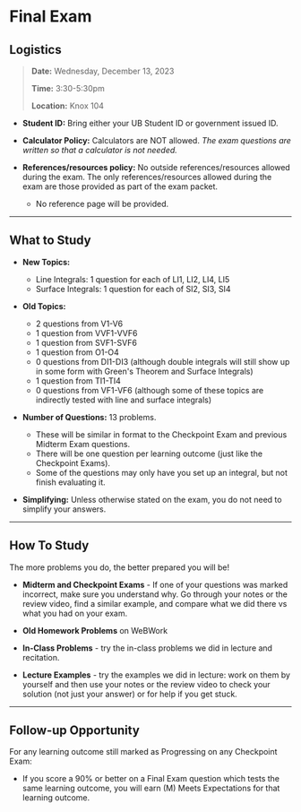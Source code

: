 Final Exam
============================


## Logistics

> **Date:** Wednesday, December 13, 2023
>
> **Time:** 3:30-5:30pm
>
> **Location:** Knox 104

- **Student ID:** Bring either your UB Student ID or government issued ID.

 - **Calculator Policy:** Calculators are NOT allowed. _The exam questions are written so that a calculator is not needed._

- **References/resources policy:** No outside references/resources allowed during the exam.  The only references/resources allowed during the exam are those provided as part of the exam packet. 
    - No reference page will be provided.  
---


## What to Study

- **New Topics:**
    - Line Integrals: 1 question for each of LI1, LI2, LI4, LI5
    - Surface Integrals: 1 question for each of SI2, SI3, SI4

- **Old Topics:**
    - 2 questions from V1-V6
    - 1 question from VVF1-VVF6
    - 1 question from SVF1-SVF6
    - 1 question from O1-O4
    - 0 questions from DI1-DI3 (although double integrals will still show up in some form with Green's Theorem and Surface Integrals)
    - 1 question from TI1-TI4
    - 0 questions from VF1-VF6 (although some of these topics are indirectly tested with line and surface integrals)

- **Number of Questions:** 13 problems.
    - These will be similar in format to the Checkpoint Exam and previous Midterm Exam questions.
    - There will be one question per learning outcome (just like the Checkpoint Exams).
    - Some of the questions may only have you set up an integral, but not finish evaluating it.

- **Simplifying:** Unless otherwise stated on the exam, you do not need to simplify your answers.


---

## How To Study

The more problems you do, the better prepared you will be!

- **Midterm and Checkpoint Exams** - If one of your questions was marked incorrect, make sure you understand why. Go through your notes or the review video, find a similar example, and compare what we did there vs what you had on your exam.

- **Old Homework Problems** on WeBWork

- **In-Class Problems** - try the in-class problems we did in lecture and recitation. 

- **Lecture Examples** - try the examples we did in lecture: work on them by yourself and then use your notes or the review video to check your solution (not just your answer) or for help if you get stuck. 


---

## Follow-up Opportunity

For any learning outcome still marked as Progressing on any Checkpoint Exam:

- If you score a 90% or better on a Final Exam question which tests the same learning outcome, you will earn (M) Meets Expectations for that learning outcome. 









